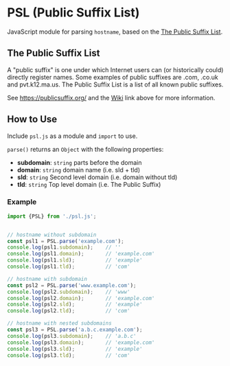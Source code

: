 # PSL (Public Suffix List)
JavaScript module for parsing `hostname`, based on the [The Public Suffix List](https://github.com/publicsuffix/list).

## The Public Suffix List

A "public suffix" is one under which Internet users can (or historically could) directly register names. Some examples of public suffixes are .com, .co.uk and pvt.k12.ma.us. The Public Suffix List is a list of all known public suffixes.

See https://publicsuffix.org/ and the [Wiki](https://github.com/publicsuffix/list/wiki) link above for more information.

## How to Use

Include `psl.js` as a module and `import` to use.

`parse()` returns an `Object` with the following properties:

- **subdomain**: `string` parts before the domain
- **domain**: `string` domain name (i.e. sld + tld)
- **sld**: `string` Second level domain (i.e. domain without tld)
- **tld**: `string` Top level domain (i.e. The Public Suffix)


### Example
```js
import {PSL} from './psl.js';


// hostname without subdomain
const psl1 = PSL.parse('example.com');
console.log(psl1.subdomain);    // ''
console.log(psl1.domain);       // 'example.com'
console.log(psl1.sld);          // 'example'
console.log(psl1.tld);          // 'com'

// hostname with subdomain
const psl2 = PSL.parse('www.example.com');
console.log(psl2.subdomain);    // 'www'
console.log(psl2.domain);       // 'example.com'
console.log(psl2.sld);          // 'example'
console.log(psl2.tld);          // 'com'

// hostname with nested subdomains
const psl3 = PSL.parse('a.b.c.example.com');
console.log(psl3.subdomain);    // 'a.b.c'
console.log(psl3.domain);       // 'example.com'
console.log(psl3.sld);          // 'example'
console.log(psl3.tld);          // 'com'
```
